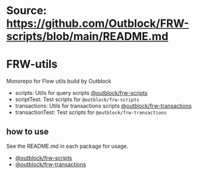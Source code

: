 # Source: https://github.com/Outblock/FRW-scripts/blob/main/README.md

# FRW-utils

Monorepo for Flow utils build by Outblock

- scripts: Utils for query scripts [@outblock/frw-scripts](https://github.com/Outblock/FRW-utils/tree/dev/scripts)
- scriptTest: Test scripts for `@outblock/frw-scripts`
- transactions: Utils for transactions scripts [@outblock/frw-transactions](https://github.com/Outblock/FRW-utils/tree/dev/transactions)
- transactionTest: Test scripts for `@outblock/frw-transactions`


## how to use

See the README.md in each package for usage.

- [@outblock/frw-scripts](https://github.com/Outblock/FRW-utils/blob/dev/scripts/README.md)
- [@outblock/frw-transactions](https://github.com/Outblock/FRW-utils/blob/dev/transactions/README.md)

